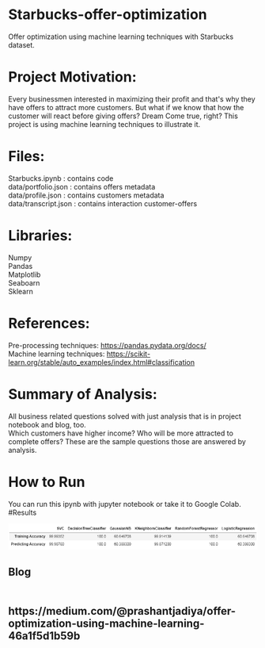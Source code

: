 # Starbucks-offer-optimization
Offer optimization using machine learning techniques with Starbucks dataset.

# Project Motivation:
Every businessmen interested in maximizing their profit and that's why they have offers to attract more customers. But what if we know that how the customer will react before giving offers? 
Dream Come true, right? This project is using machine learning techniques to illustrate it.

# Files:
Starbucks.ipynb : contains code <br>
data/portfolio.json : contains offers metadata <br>
data/profile.json : contains customers metadata <br>
data/transcript.json : contains interaction customer-offers <br>

# Libraries:
Numpy <br>
Pandas <br>
Matplotlib <br>
Seaboarn <br>
Sklearn <br>

# References:
Pre-processing techniques: https://pandas.pydata.org/docs/ <br>
Machine learning techniques: https://scikit-learn.org/stable/auto_examples/index.html#classification

# Summary of Analysis:
All business related questions solved with just analysis that is in project notebook and blog, too.
<br> Which customers have higher income? Who will be more attracted to complete offers? These are the sample questions those are answered by analysis.

# How to Run
You can run this ipynb with jupyter notebook or take it to Google Colab.
<br>
#Results

<img src="summary.png"/>

<br/>

<h2>Blog<h2> <br/>
https://medium.com/@prashantjadiya/offer-optimization-using-machine-learning-46a1f5d1b59b

